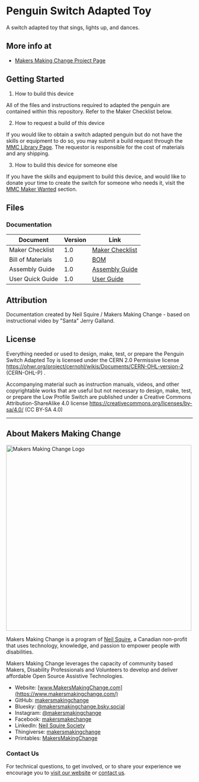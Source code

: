 # Penguin Switch Adapted Toy
A switch adapted toy that sings, lights up, and dances.

## More info at
- [Makers Making Change Project Page](https://makersmakingchange.com/?post_type=project&p=15073&preview=true)

## Getting Started
1. How to build this device

All of the files and instructions required to adapted the penguin are contained within this repository. Refer to the Maker Checklist below.

2. How to request a build of this device

If you would like to obtain a switch adapted penguin but do not have the skills or equipment to do so, you may submit a build request through the [MMC Library Page](https://makersmakingchange.com/?post_type=project&p=15073&preview=true). The requestor is responsible for the cost of materials and any shipping.

3. How to build this device for someone else

If you have the skills and equipment to build this device, and would like to donate your time to create the switch for someone who needs it, visit the [MMC Maker Wanted](https://makersmakingchange.com/maker-wanted/) section.


## Files

### Documentation
| Document             | Version | Link                                                                                  |
|----------------------|---------|---------------------------------------------------------------------------------------|
| Maker Checklist      | 1.0     | [Maker Checklist](/Documentation/Penguin_Switch_Adapted_Toy_Maker_Checklist.pdf)         |
| Bill of Materials    | 1.0     | [BOM](/Documentation/Penguin_Switch_Adapted_Toy_BOM.xlsx)                                |           |
| Assembly Guide       | 1.0     | [Assembly Guide](/Documentation/Penguin_Switch_Adapted_Toy_Assembly_Guide.pdf)           |      
| User Quick Guide     | 1.0     | [User Guide](/Documentation/Penguin_Switch_Adapted_Toy_User_Guide.pdf)                  |


## Attribution 
Documentation created by Neil Squire / Makers Making Change - based on instructional video by "Santa" Jerry Galland.
 

## License 
Everything needed or used to design, make, test, or prepare the Penguin Switch Adapted Toy is licensed under the CERN 2.0 Permissive license <https://ohwr.org/project/cernohl/wikis/Documents/CERN-OHL-version-2> (CERN-OHL-P) . 

 
Accompanying material such as instruction manuals, videos, and other copyrightable works that are useful but not necessary to design, make, test, or prepare the Low Profile Switch are published under a Creative Commons Attribution-ShareAlike 4.0 license <https://creativecommons.org/licenses/by-sa/4.0/> (CC BY-SA 4.0) 
 


 ----
<!-- ABOUT MMC START -->
## About Makers Making Change
[<img src="https://raw.githubusercontent.com/makersmakingchange/makersmakingchange/main/img/mmc_logo.svg" width="500" alt="Makers Making Change Logo">](https://www.makersmakingchange.com/)

Makers Making Change is a program of [Neil Squire](https://www.neilsquire.ca/), a Canadian non-profit that uses technology, knowledge, and passion to empower people with disabilities.

Makers Making Change leverages the capacity of community based Makers, Disability Professionals and Volunteers to develop and deliver affordable Open Source Assistive Technologies.

 - Website: [www.MakersMakingChange.com](https://www.makersmakingchange.com/)
 - GitHub: [makersmakingchange](https://github.com/makersmakingchange)
 - Bluesky: [@makersmakingchange.bsky.social](https://bsky.app/profile/makersmakingchange.bsky.social)
 - Instagram: [@makersmakingchange](https://www.instagram.com/makersmakingchange)
 - Facebook: [makersmakechange](https://www.facebook.com/makersmakechange)
 - LinkedIn: [Neil Squire Society](https://www.linkedin.com/company/neil-squire-society/)
 - Thingiverse: [makersmakingchange](https://www.thingiverse.com/makersmakingchange/about)
 - Printables: [MakersMakingChange](https://www.printables.com/@MakersMakingChange)

### Contact Us
For technical questions, to get involved, or to share your experience we encourage you to [visit our website](https://www.makersmakingchange.com/) or [contact us](https://www.makersmakingchange.com/s/contact).
<!-- ABOUT MMC END -->
